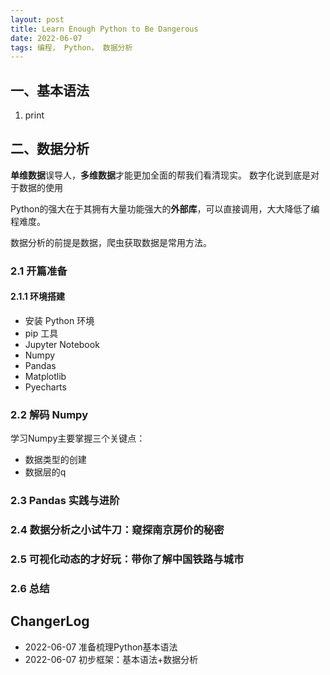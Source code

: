 ```yaml
---
layout: post
title: Learn Enough Python to Be Dangerous  
date: 2022-06-07 
tags: 编程， Python， 数据分析
---  
```


##  一、基本语法  

1. print 


##   二、数据分析  

**单维数据**误导人，**多维数据**才能更加全面的帮我们看清现实。  数字化说到底是对于数据的使用  


Python的强大在于其拥有大量功能强大的**外部库**，可以直接调用，大大降低了编程难度。  


数据分析的前提是数据，爬虫获取数据是常用方法。

###  2.1 开篇准备  

####  2.1.1  环境搭建  

* 安装 Python 环境 
* pip 工具  
* Jupyter Notebook   
* Numpy  
* Pandas  
* Matplotlib  
* Pyecharts  




###  2.2 解码 Numpy  

学习Numpy主要掌握三个关键点：  
* 数据类型的创建  
* 数据层的q


###  2.3  Pandas 实践与进阶  




###  2.4  数据分析之小试牛刀：窥探南京房价的秘密  




###  2.5  可视化动态的才好玩：带你了解中国铁路与城市  




###  2.6  总结




## ChangerLog 

- 2022-06-07 准备梳理Python基本语法  
- 2022-06-07 初步框架：基本语法+数据分析 